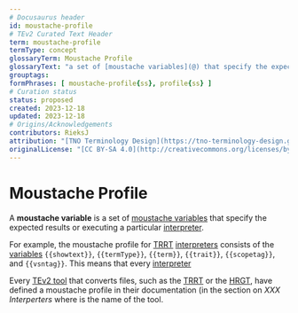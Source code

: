 ```yaml
---
# Docusaurus header
id: moustache-profile
# TEv2 Curated Text Header
term: moustache-profile
termType: concept
glossaryTerm: Moustache Profile
glossaryText: "a set of [moustache variables](@) that specify the expected results or executing a particular [interpreter](@). For example, the moustache profile for [TRRT](@) [interpreters](@) consists of the [variables](moustache-variable@) `{{showtext}}`, `{{termType}}`, `{{term}}`, `{{trait}}`, `{{scopetag}}`, and `{{vsntag}}`."
grouptags:
formPhrases: [ moustache-profile{ss}, profile{ss} ]
# Curation status
status: proposed
created: 2023-12-18
updated: 2023-12-18
# Origins/Acknowledgements
contributors: RieksJ
attribution: "[TNO Terminology Design](https://tno-terminology-design.github.io/tev2-specifications/docs)"
originalLicense: "[CC BY-SA 4.0](http://creativecommons.org/licenses/by-sa/4.0/?ref=chooser-v1)"
---
```


# Moustache Profile

A **moustache variable** is a set of [moustache variables](@) that specify the expected results or executing a particular [interpreter](@). 

For example, the moustache profile for [TRRT](@) [interpreters](@) consists of the [variables](moustache-variable@) `{{showtext}}`, `{{termType}}`, `{{term}}`, `{{trait}}`, `{{scopetag}}`, and `{{vsntag}}`. This means that every [interpreter](@)

Every [TEv2 tool](@) that converts files, such as the [TRRT](@) or the [HRGT](@), have defined a moustache profile in their documentation (in the section on *XXX Interperters* where <XXX> is the name of the tool.